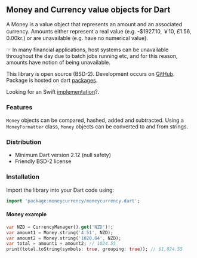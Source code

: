 ## Money and Currency value objects for Dart

A Money is a value object that represents an amount and an associated currency. Amounts either represent a real value 
(e.g. -$1927.10, ￥10, £1.56, 0.00kr.) or are unavailable (e.g. have no numerical value).

☞ In many financial applications, host systems can be unavailable throughout the day due to batch jobs running etc, 
and for this reason, amounts have notion of being unavailable.

This library is open source (BSD-2). Development occurs on [GitHub](https://github.com/electricbolt/dart-money).
Package is hosted on dart [packages](https://pub.dev/packages/moneycurrency).

Looking for an Swift [implementation](https://github.com/electricbolt/corekit)?.

### Features

`Money` objects can be compared, hashed, added and subtracted. Using a `MoneyFormatter` class, `Money` objects can be 
converted to and from strings.

### Distribution

* Minimum Dart version 2.12 (null safety)
* Friendly BSD-2 license

### Installation

Import the library into your Dart code using:

```dart
import 'package:moneycurrency/moneycurrency.dart';
```

#### Money example

```dart
var NZD = CurrencyManager().get('NZD')!;
var amount1 = Money.string('4.51', NZD);
var amount2 = Money.string('1020.04', NZD);
var total = amount1 + amount2; // 1024.55
print(total.toString(symbols: true, grouping: true)); // $1,024.55
```
